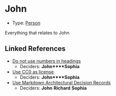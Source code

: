 # John

* Type: [Person](person.md)

Everything that relates to John

## Linked References

* [Do not use numbers in headings](0002-do-not-use-numbers-in-headings.md)
  * Deciders: **John****Sophia**
* [Use CC0 as license](0001-use-CC0-as-license.md)
  * Deciders: **John****Sophia**
* [Use Markdown Architectural Decision Records](0000-use-markdown-architectural-decision-records.md)
  * Deciders: **John** **Richard** **Sophia**
